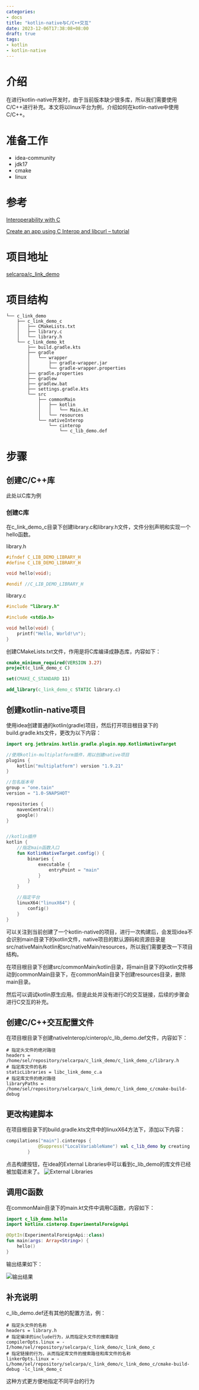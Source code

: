 ```yaml
---
categories:
- docs
title: "kotlin-native与C/C++交互"
date: 2023-12-06T17:38:08+08:00
draft: true
tags:
- kotlin
- kotlin-native
---
```


# 介绍

在进行kotlin-native开发时，由于当前版本缺少很多库，所以我们需要使用C/C++进行补充。本文将以linux平台为例，介绍如何在kotlin-native中使用C/C++。

# 准备工作

- idea-community
- jdk17
- cmake
- linux


# 参考

[Interoperability with C](https://kotlinlang.org/docs/native-c-interop.html)

[Create an app using C Interop and libcurl – tutorial](https://kotlinlang.org/docs/native-app-with-c-and-libcurl.html)

# 项目地址

[selcarpa/c_link_demo](https://github.com/selcarpa/c_link_demo)

# 项目结构

```
└── c_link_demo
    ├── c_link_demo_c
    │   ├── CMakeLists.txt
    │   ├── library.c
    │   └── library.h
    └── c_link_demo_kt
        ├── build.gradle.kts
        ├── gradle
        │   └── wrapper
        │       ├── gradle-wrapper.jar
        │       └── gradle-wrapper.properties
        ├── gradle.properties
        ├── gradlew
        ├── gradlew.bat
        ├── settings.gradle.kts
        └── src
            ├── commonMain
            │   ├── kotlin
            │   │   └── Main.kt
            │   └── resources
            └── nativeInterop
                └── cinterop
                    └── c_lib_demo.def
```

# 步骤

## 创建C/C++库

此处以C库为例

### 创建C库

在c_link_demo_c目录下创建library.c和library.h文件，文件分别声明和实现一个hello函数。

library.h

```c
#ifndef C_LIB_DEMO_LIBRARY_H
#define C_LIB_DEMO_LIBRARY_H

void hello(void);

#endif //C_LIB_DEMO_LIBRARY_H
```

library.c

```c
#include "library.h"

#include <stdio.h>

void hello(void) {
    printf("Hello, World!\n");
}
```

创建CMakeLists.txt文件，作用是将C库编译成静态库，内容如下：

```cmake
cmake_minimum_required(VERSION 3.27)
project(c_link_demo_c C)

set(CMAKE_C_STANDARD 11)

add_library(c_link_demo_c STATIC library.c)
```

## 创建kotlin-native项目

使用idea创建普通的kotlin(gradle)项目，然后打开项目根目录下的build.gradle.kts文件，更改为以下内容：

```kotlin
import org.jetbrains.kotlin.gradle.plugin.mpp.KotlinNativeTarget

//使用kotlin-multiplatform插件，用以创建native项目
plugins {
    kotlin("multiplatform") version "1.9.21"
}

//包名版本号
group = "one.tain"
version = "1.0-SNAPSHOT"

repositories {
    mavenCentral()
    google()
}


//kotlin插件
kotlin {
    //指定main函数入口
    fun KotlinNativeTarget.config() {
        binaries {
            executable {
                entryPoint = "main"
            }
        }
    }

    //指定平台
    linuxX64("linuxX64") {
        config()
    }
}

```

可以关注到当前创建了一个kotlin-native的项目，进行一次构建后，会发现idea不会识别main目录下的kotlin文件，native项目的默认源码和资源目录是src/nativeMain/kotlin和src/nativeMain/resources，所以我们需要更改一下项目结构。

在项目根目录下创建src/commonMain/kotlin目录，将main目录下的kotlin文件移动到commonMain目录下，在commonMain目录下创建resources目录，删除main目录。

然后可以调试kotlin原生应用。但是此处并没有进行C的交互链接，后续的步骤会进行C交互的补充。

## 创建C/C++交互配置文件

在项目根目录下创建nativeInterop/cinterop/c_lib_demo.def文件，内容如下：

```properties
# 指定头文件的绝对路径
headers = /home/sel/repository/selcarpa/c_link_demo/c_link_demo_c/library.h
# 指定库文件的名称
staticLibraries = libc_link_demo_c.a
# 指定库文件的绝对路径
libraryPaths = /home/sel/repository/selcarpa/c_link_demo/c_link_demo_c/cmake-build-debug
```

## 更改构建脚本

在项目根目录下的build.gradle.kts文件中的linuxX64方法下，添加以下内容：

```kotlin
compilations["main"].cinterops {
            @Suppress("LocalVariableName") val c_lib_demo by creating
        }
```

点击构建按钮，在idea的External Libraries中可以看到c_lib_demo的库文件已经被加载进来了。
![External Libraries](images/128376.png)

## 调用C函数

在commonMain目录下的main.kt文件中调用C函数，内容如下：

```kotlin
import c_lib_demo.hello
import kotlinx.cinterop.ExperimentalForeignApi

@OptIn(ExperimentalForeignApi::class)
fun main(args: Array<String>) {
    hello()
}
```

输出结果如下：


![输出结果](images/1233245.png)


## 补充说明

c_lib_demo.def还有其他的配置方法，例：

```properties
# 指定头文件的名称
headers = library.h
# 指定编译的include行为，从而指定头文件的搜索路径
compilerOpts.linux = -I/home/sel/repository/selcarpa/c_link_demo/c_link_demo_c
# 指定链接的行为，从而指定库文件的搜索路径和库文件的名称
linkerOpts.linux = -L/home/sel/repository/selcarpa/c_link_demo/c_link_demo_c/cmake-build-debug -lc_link_demo_c
```

这种方式更方便地指定不同平台的行为